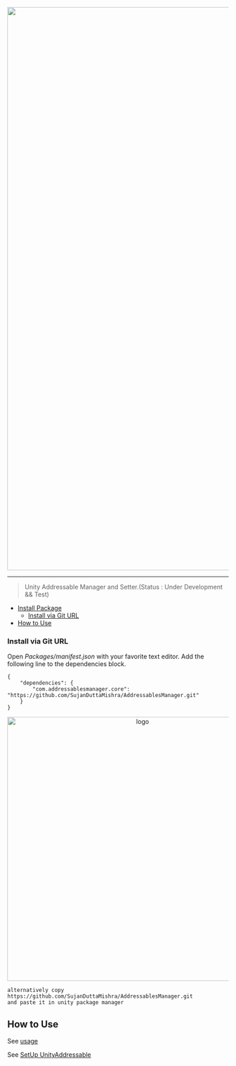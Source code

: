 

<p align="center">
  <img width="1280" src="https://raw.githubusercontent.com/SujanDuttaMishra/AddressablesManager/master/Documentation~/logo.png" alt="logo">
</p>

___
>Unity Addressable Manager and Setter.(Status : Under Development && Test)

- [Install Package](#install-package)
  - [Install via Git URL](#install-via-git-url)
- [How to Use](#how-to-use)

### Install via Git URL

Open *Packages/manifest.json* with your favorite text editor. Add the following line to the dependencies block.

    {
        "dependencies": {
            "com.addressablesmanager.core": "https://github.com/SujanDuttaMishra/AddressablesManager.git"
        }
    }
  <p align="center">
  <img width="600" src="https://raw.githubusercontent.com/SujanDuttaMishra/AddressablesManager/master/Documentation~/packagemanager.png" alt="logo">
  </p>

    alternatively copy 
    https://github.com/SujanDuttaMishra/AddressablesManager.git
    and paste it in unity package manager 

## How to Use

See [usage](wiki)

See [SetUp UnityAddressable](SetUpUnityAddressable.md)

